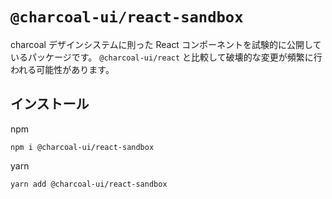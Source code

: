 # `@charcoal-ui/react-sandbox`

charcoal デザインシステムに則った React コンポーネントを試験的に公開しているパッケージです。 `@charcoal-ui/react` と比較して破壊的な変更が頻繁に行われる可能性があります。

## インストール

npm

```
npm i @charcoal-ui/react-sandbox
```

yarn

```
yarn add @charcoal-ui/react-sandbox
```
